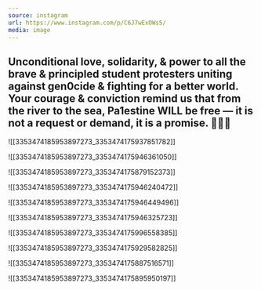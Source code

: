 ```yaml
---
source: instagram
url: https://www.instagram.com/p/C6J7wExOWs5/
media: image
---
```


## Unconditional love, solidarity, & power to all the brave & principled student protesters uniting against gen0cide & fighting for a better world. Your courage & conviction remind us that from the river to the sea, Pa1estine WILL be free — it is not a request or demand, it is a promise. 🍉✊🏽

![[3353474185953897273_3353474175937851782]]

![[3353474185953897273_3353474175946361050]]

![[3353474185953897273_3353474175879152373]]

![[3353474185953897273_3353474175946240472]]

![[3353474185953897273_3353474175946449496]]

![[3353474185953897273_3353474175946325723]]

![[3353474185953897273_3353474175996558385]]

![[3353474185953897273_3353474175929582825]]

![[3353474185953897273_3353474175887516571]]

![[3353474185953897273_3353474175895950197]]

